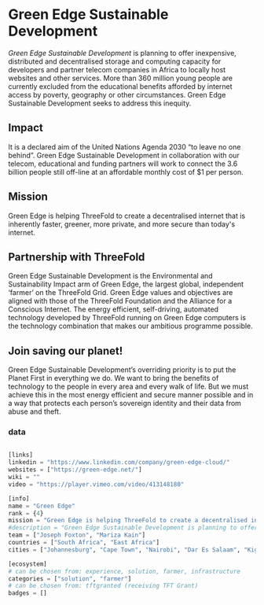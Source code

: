 # Green Edge Sustainable Development

*Green Edge Sustainable Development* is planning to offer inexpensive, distributed and decentralised storage and computing capacity for developers and partner telecom companies in Africa to locally host websites and other services. More than 360 million young people are currently excluded from the educational benefits afforded by internet access by poverty, geography or other circumstances. Green Edge Sustainable Development seeks to address this inequity.

## Impact

It is a declared aim of the United Nations Agenda 2030 “to leave no one behind”. Green Edge Sustainable Development in collaboration with our telecom, educational and funding partners will work to connect the 3.6 billion people still off-line at an affordable monthly cost of $1 per person.

## Mission

Green Edge is helping ThreeFold to create a decentralised internet that is inherently faster, greener, more private, and more secure than today's internet.

## Partnership with ThreeFold

Green Edge Sustainable Development is the Environmental and Sustainability Impact arm of Green Edge, the largest global, independent ‘farmer’ on the ThreeFold Grid. Green Edge values and objectives are aligned with those of the ThreeFold Foundation and the Alliance for a Conscious Internet. The energy efficient, self-driving, automated technology developed by ThreeFold running on Green Edge computers is the technology combination that makes our ambitious programme possible.

## Join saving our planet!

Green Edge Sustainable Development’s overriding priority is to put the Planet First in everything we do. We want to bring the benefits of technology to the people in every area and every walk of life. But we must achieve this in the most energy efficient and secure manner possible and in a way that protects each person’s sovereign identity and their data from abuse and theft.


### data

```python

[links]
linkedin = "https://www.linkedin.com/company/green-edge-cloud/"
websites = ["https://green-edge.net/"]
wiki = ""
video = "https://player.vimeo.com/video/413148180"

[info]
name = "Green Edge"
rank = {4}
mission = "Green Edge is helping ThreeFold to create a decentralised internet that is inherently faster, greener, more private, and more secure than today's internet."
#description = "Green Edge Sustainable Development is planning to offer inexpensive, distributed and decentralised storage and computing capacity for developers and partner telecom companies in Africa to locally host websites and other services. More than 360 million young people are currently excluded from the educational benefits afforded by internet access by poverty, geography or other circumstances. Green Edge Sustainable Development seeks to address this inequity."
team = ["Joseph Foxton", "Mariza Kain"]
countries = ["South Africa", "East Africa"]
cities = ["Johannesburg", "Cape Town", "Nairobi", "Dar Es Salaam", "Kigali"]

[ecosystem]
# can be chosen from: experience, solution, farmer, infrastructure
categories = ["solution", "farmer"]
# can be chosen from: tftgranted (receiving TFT Grant)
badges = []

```
